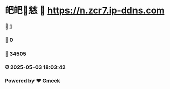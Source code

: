 # 皅皅🔭慈 :link: https://n.zcr7.ip-ddns.com 
### :page_facing_up: [1](https://n.zcr7.ip-ddns.com/tag.html) 
### :speech_balloon: 0 
### :hibiscus: 34505 
### :alarm_clock: 2025-05-03 18:03:42 
### Powered by :heart: [Gmeek](https://github.com/Meekdai/Gmeek)
